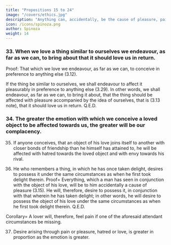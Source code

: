 ```yaml
---
title: "Propositions 15 to 24"
image: "/covers/ethics.jpg"
description: "Anything can, accidentally, be the cause of pleasure, pain, or desire"
icon: /icons/spinoza.png
author: Spinoza
weight: 14
---
```





### 33. When we love a thing similar to ourselves we endeavour, as far as we can, to bring about that it should love us in return. 

Proof: That which we love we endeavour, as far as we can, to conceive in preference to anything else (3.12).

If the thing be similar to ourselves, we shall endeavour to affect it pleasurably in preference to anything else (3.29).
In other words, we shall endeavour, as far as we can, to bring it about, that the thing should be affected with pleasure accompanied by the idea of ourselves, that is (3.13 note), that it should love us in return. Q.E.D.


### 34. The greater the emotion with which we conceive a loved object to be affected towards us, the greater will be our complacency. 

<!-- Proof=  We endeavour (3.33), as far as we can, to bring about, that what we love should love us in return= 
In other words, that what we love should be affected with pleasure accompanied by the idea of ourself as cause.
Therefore, in proportion as the loved object is more pleasurably affected because of us, our endeavour will be assisted.
That is (3.11 and note) the greater will be our pleasure.
But when we take pleasure in the fact, that we pleasurably affect something similar to ourselves, we regard ourselves with pleasure (3.30).
Therefore the greater the emotion with which we conceive a loved object to be affected, etc. Q.E.D.
 -->

35. If anyone conceives, that an object of his love joins itself to another with closer bonds of friendship than he himself has attained to, he will be affected with hatred towards the loved object and with envy towards his rival. 

<!-- Proof=  In proportion as a man thinks, that a loved object is well affected towards him, will be the strength of his self-approval (by the last Prop.), that is (3.30 note), of his pleasure; he will, therefore (3.28), endeavour, as far as he can, to imagine the loved object as most closely bound to him.
This endeavour or desire will be increased, if he thinks that someone else has a similar desire (3.31).
But this endeavour or desire is assumed to be checked by the image of the loved object in conjunction with the image of him whom the loved object has joined to itself.
Therefore (3.11 note) he will for that reason be affected with pain, accompanied by the idea of the loved object as a cause in conjunction with the image of his rival;
That is, he will be (3.13) affected with hatred towards the loved object and also towards his rival (3.15 Coroll.), which latter he will envy as enjoying the beloved object. Q.E.D.

Note=  This hatred towards an object of love joined with envy is called Jealousy, which accordingly is nothing else but a wavering of the disposition arising from combined love and hatred, accompanied by the idea of some rival who is envied.
Further, this hatred towards the object of love will be greater, in proportion to the pleasure which the jealous man had been wont to derive from the reciprocated love of the said object;
and also in proportion to the feelings he had previously entertained towards his rival. If he had hated him, he will forthwith hate the object of his love, because he conceives it is pleasurably affected by one whom he himself hates= 
and also because he is compelled to associate the image of his loved one with the image of him whom he hates.
This condition generally comes into play in the case of love for a woman= 
For he who thinks, that a woman whom he loves prostitutes herself to another, will feel pain, not only because his own desire is restrained, but also because, being compelled to associate the image of her he loves with the parts of shame and the excreta of another, he therefore shrinks from her.
We must add, that a jealous man is not greeted by his beloved with the same joyful countenance as before, and this also gives him pain as a lover, as I will now show.
 -->

36. He who remembers a thing, in which he has once taken delight, desires to possess it under the same circumstances as when he first took delight therein. Proof=  Everything, which a man has seen in conjunction with the object of his love, will be to him accidentally a cause of pleasure (3.15).
He will, therefore, desire to possess it, in conjunction with that wherein he has taken delight; in other words, he will desire to possess the object of his love under the same circumstances as when he first took delight therein. Q.E.D.

Corollary=  A lover will, therefore, feel pain if one of the aforesaid attendant circumstances be missing. 

<!-- Proof=  For, in so far as he finds some circumstance to be missing, he conceives something which excludes its existence. As he is assumed to be desirous for love's sake of that thing or circumstance (by the last Prop.), he will, in so far as he conceives it to be missing, feel pain (3.19). Q.E.D. Note=  This pain, in so far as it has reference to the absence of the object of love, is called Regret.  -->


37. Desire arising through pain or pleasure, hatred or love, is greater in proportion as the emotion is greater. 

<!-- Proof=  Pain reduces or constrains a man's power of activity (3.11 note), in other words (3.7), diminishes or constrains the effort, wherewith he endeavours to persist in his own being; therefore (3.5.) it is contrary to the said endeavour= 
Thus all the endeavours of a man affected by pain are directed to removing that pain.
But (by the definition of pain), in proportion as the pain is greater, so also is it necessarily opposed to a greater part of man's power of activity.
Therefore the greater the pain, the greater the power of activity employed to remove it.
That is, the greater will be the desire or appetite in endeavouring to remove it.
Again, since pleasure (3.11 note) increases or aids a man's power of activity, it may easily be shown in like manner, that a man affected by pleasure has no desire further than to preserve it, and his desire will be in proportion to the magnitude of the pleasure.
Lastly, since hatred and love are themselves emotions of pain and pleasure, it follows in like manner that the endeavour, appetite, or desire, which arises through hatred or love, will be greater in proportion to the hatred or love. Q.E.D. -->



